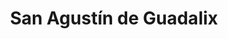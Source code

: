---
title: San Agustín de Guadalix
url: /san-agustin-de-guadalix/
latitude: 40.657
longitude: -3.603
---